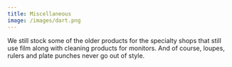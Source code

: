 ```yaml
---
title: Miscellaneous
image: /images/dart.png
---
```


<!-- split -->
We still stock some of the older products for the specialty shops that still use film along with cleaning products for monitors. And of course, loupes, rulers and plate punches never go out of style.

